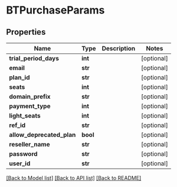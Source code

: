 # BTPurchaseParams

## Properties
Name | Type | Description | Notes
------------ | ------------- | ------------- | -------------
**trial_period_days** | **int** |  | [optional] 
**email** | **str** |  | [optional] 
**plan_id** | **str** |  | [optional] 
**seats** | **int** |  | [optional] 
**domain_prefix** | **str** |  | [optional] 
**payment_type** | **int** |  | [optional] 
**light_seats** | **int** |  | [optional] 
**ref_id** | **str** |  | [optional] 
**allow_deprecated_plan** | **bool** |  | [optional] 
**reseller_name** | **str** |  | [optional] 
**password** | **str** |  | [optional] 
**user_id** | **str** |  | [optional] 

[[Back to Model list]](../README.md#documentation-for-models) [[Back to API list]](../README.md#documentation-for-api-endpoints) [[Back to README]](../README.md)


